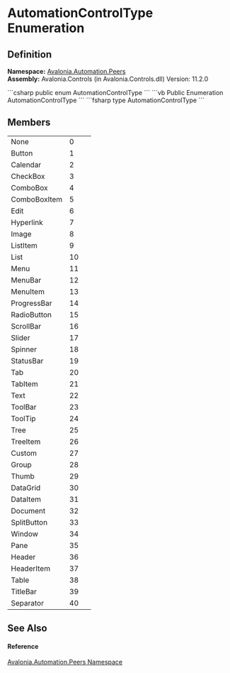 # AutomationControlType Enumeration




## Definition
**Namespace:** <a href="N_Avalonia_Automation_Peers">Avalonia.Automation.Peers</a>  
**Assembly:** Avalonia.Controls (in Avalonia.Controls.dll) Version: 11.2.0

<Tabs groupId="api-code-preview">
<TabItem value="csharp" label="C#">
```csharp
public enum AutomationControlType
```
</TabItem>
<TabItem value="vb" label="VB">
```vb
Public Enumeration AutomationControlType
```
</TabItem>
<TabItem value="fsharp" label="F#">
```fsharp
type AutomationControlType
```
</TabItem>
</Tabs>



## Members
<table>
<tr>
<td>None</td>
<td>0</td>
<td> </td>
</tr>
<tr>
<td>Button</td>
<td>1</td>
<td> </td>
</tr>
<tr>
<td>Calendar</td>
<td>2</td>
<td> </td>
</tr>
<tr>
<td>CheckBox</td>
<td>3</td>
<td> </td>
</tr>
<tr>
<td>ComboBox</td>
<td>4</td>
<td> </td>
</tr>
<tr>
<td>ComboBoxItem</td>
<td>5</td>
<td> </td>
</tr>
<tr>
<td>Edit</td>
<td>6</td>
<td> </td>
</tr>
<tr>
<td>Hyperlink</td>
<td>7</td>
<td> </td>
</tr>
<tr>
<td>Image</td>
<td>8</td>
<td> </td>
</tr>
<tr>
<td>ListItem</td>
<td>9</td>
<td> </td>
</tr>
<tr>
<td>List</td>
<td>10</td>
<td> </td>
</tr>
<tr>
<td>Menu</td>
<td>11</td>
<td> </td>
</tr>
<tr>
<td>MenuBar</td>
<td>12</td>
<td> </td>
</tr>
<tr>
<td>MenuItem</td>
<td>13</td>
<td> </td>
</tr>
<tr>
<td>ProgressBar</td>
<td>14</td>
<td> </td>
</tr>
<tr>
<td>RadioButton</td>
<td>15</td>
<td> </td>
</tr>
<tr>
<td>ScrollBar</td>
<td>16</td>
<td> </td>
</tr>
<tr>
<td>Slider</td>
<td>17</td>
<td> </td>
</tr>
<tr>
<td>Spinner</td>
<td>18</td>
<td> </td>
</tr>
<tr>
<td>StatusBar</td>
<td>19</td>
<td> </td>
</tr>
<tr>
<td>Tab</td>
<td>20</td>
<td> </td>
</tr>
<tr>
<td>TabItem</td>
<td>21</td>
<td> </td>
</tr>
<tr>
<td>Text</td>
<td>22</td>
<td> </td>
</tr>
<tr>
<td>ToolBar</td>
<td>23</td>
<td> </td>
</tr>
<tr>
<td>ToolTip</td>
<td>24</td>
<td> </td>
</tr>
<tr>
<td>Tree</td>
<td>25</td>
<td> </td>
</tr>
<tr>
<td>TreeItem</td>
<td>26</td>
<td> </td>
</tr>
<tr>
<td>Custom</td>
<td>27</td>
<td> </td>
</tr>
<tr>
<td>Group</td>
<td>28</td>
<td> </td>
</tr>
<tr>
<td>Thumb</td>
<td>29</td>
<td> </td>
</tr>
<tr>
<td>DataGrid</td>
<td>30</td>
<td> </td>
</tr>
<tr>
<td>DataItem</td>
<td>31</td>
<td> </td>
</tr>
<tr>
<td>Document</td>
<td>32</td>
<td> </td>
</tr>
<tr>
<td>SplitButton</td>
<td>33</td>
<td> </td>
</tr>
<tr>
<td>Window</td>
<td>34</td>
<td> </td>
</tr>
<tr>
<td>Pane</td>
<td>35</td>
<td> </td>
</tr>
<tr>
<td>Header</td>
<td>36</td>
<td> </td>
</tr>
<tr>
<td>HeaderItem</td>
<td>37</td>
<td> </td>
</tr>
<tr>
<td>Table</td>
<td>38</td>
<td> </td>
</tr>
<tr>
<td>TitleBar</td>
<td>39</td>
<td> </td>
</tr>
<tr>
<td>Separator</td>
<td>40</td>
<td> </td>
</tr>
</table>

## See Also


#### Reference
<a href="N_Avalonia_Automation_Peers">Avalonia.Automation.Peers Namespace</a>  

